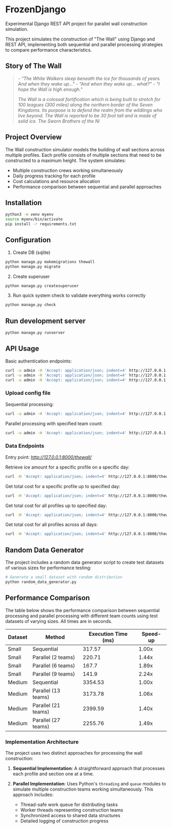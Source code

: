 # FrozenDjango

Experimental Django REST API project for parallel wall construction simulation.

This project simulates the construction of "The Wall" using Django and REST API, implementing both sequential and parallel processing strategies to compare performance characteristics.

## Story of The Wall

> *\- "The White Walkers sleep beneath the ice for thousands of years. And when they wake up..."*
> *\- "And when they wake up... what?"*
> *\- "I hope the Wall is high enough."*
>
> *The Wall is a colossal fortification which is being built to stretch for 100 leagues (300 miles) along the northern border of the Seven Kingdoms. Its purpose is to defend the realm from the wildlings who live beyond. The Wall is reported to be 30 foot tall and is made of solid ice. The Sworn Brothers of the Ni*

## Project Overview

The Wall construction simulator models the building of wall sections across multiple profiles. Each profile consists of multiple sections that need to be constructed to a maximum height. The system simulates:

- Multiple construction crews working simultaneously
- Daily progress tracking for each profile
- Cost calculations and resource allocation
- Performance comparison between sequential and parallel approaches

## Installation

```bash
python3 -m venv myenv
source myenv/bin/activate
pip install -r requirements.txt
```

## Configuration

1. Create DB (sqlite)
```bash
python manage.py makemigrations thewall
python manage.py migrate
```

2. Create superuser
```bash
python manage.py createsuperuser
```

3. Run quick system check to validate everything works correctly
```bash
python manage.py check
```

## Run development server

```bash
python manage.py runserver
```

## API Usage

Basic authentication endpoints:
```bash
curl -u admin -H 'Accept: application/json; indent=4' http://127.0.0.1:8000/api-auth/
curl -u admin -H 'Accept: application/json; indent=4' http://127.0.0.1:8000/users/
curl -u admin -H 'Accept: application/json; indent=4' http://127.0.0.1:8000/groups/
```

### Upload config file

Sequential processing:
```bash
curl -u admin -H 'Accept: application/json; indent=4' http://127.0.0.1:8000/thewall/upload-csv/ -X POST -F "file=@test_valid.csv"
```

Parallel processing with specified team count:
```bash
curl -u admin -H 'Accept: application/json; indent=4' http://127.0.0.1:8000/thewall/upload-csv/?parallel=true&teams=10 -X POST -F "file=@test_valid.csv"
```

### Data Endpoints

Entry point: *http://127.0.0.1:8000/thewall/*

Retrieve ice amount for a specific profile on a specific day:
```bash
curl -H 'Accept: application/json; indent=4' http://127.0.0.1:8000/thewall/profiles/1/days/1/
```

Get total cost for a specific profile up to specified day:
```bash
curl -H 'Accept: application/json; indent=4' http://127.0.0.1:8000/thewall/profiles/1/overview/1/
```

Get total cost for all profiles up to specified day:
```bash
curl -H 'Accept: application/json; indent=4' http://127.0.0.1:8000/thewall/profiles/overview/1/
```

Get total cost for all profiles across all days:
```bash
curl -H 'Accept: application/json; indent=4' http://127.0.0.1:8000/thewall/profiles/overview/
```

## Random Data Generator

The project includes a random data generator script to create test datasets of various sizes for performance testing:

```bash
# Generate a small dataset with random distribution
python random_data_generator.py
```

## Performance Comparison

The table below shows the performance comparison between sequential processing and parallel processing with different team counts using test datasets of varying sizes. All times are in seconds.

| Dataset | Method               | Execution Time (ms) | Speed-up |
|---------|--------------------- |-------------------- |----------|
| Small   | Sequential           | 317.57              | 1.00x    |
| Small   | Parallel (2 teams)   | 220.71              | 1.44x    |
| Small   | Parallel (6 teams)   | 167.7               | 1.89x    |
| Small   | Parallel (9 teams)   | 141.9               | 2.24x    |
| Medium  | Sequential           | 3354.53             | 1.00x    |
| Medium  | Parallel (13 teams)  | 3173.78             | 1.06x    |
| Medium  | Parallel (21 teams)  | 2399.59             | 1.40x    |
| Medium  | Parallel (27 teams)  | 2255.76             | 1.49x    |

### Implementation Architecture

The project uses two distinct approaches for processing the wall construction:

1. **Sequential Implementation**: A straightforward approach that processes each profile and section one at a time.

2. **Parallel Implementation**: Uses Python's `threading` and `queue` modules to simulate multiple construction teams working simultaneously. This approach includes:
   - Thread-safe work queue for distributing tasks
   - Worker threads representing construction teams
   - Synchronized access to shared data structures
   - Detailed logging of construction progress
